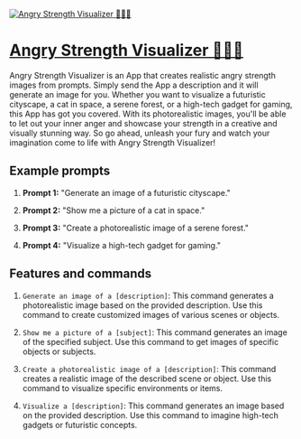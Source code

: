 [![Angry Strength Visualizer 🤬💪🏻](https://files.oaiusercontent.com/file-QHqcdCUbFx4odcJ4B7wYKrbU?se=2123-10-16T22%3A17%3A02Z&sp=r&sv=2021-08-06&sr=b&rscc=max-age%3D31536000%2C%20immutable&rscd=attachment%3B%20filename%3D7d5a58d9-8205-4fe1-92b2-3ae411307435.png&sig=qnYfpkxCec6lo8HRGcyJo2jajtJ/Z96Nd73xVLL0OhQ%3D)](https://chat.openai.com/g/g-BSfw90UJ3-angry-strength-visualizer)

# [Angry Strength Visualizer 🤬💪🏻](https://chat.openai.com/g/g-BSfw90UJ3-angry-strength-visualizer)

Angry Strength Visualizer is an App that creates realistic angry strength images from prompts. Simply send the App a description and it will generate an image for you. Whether you want to visualize a futuristic cityscape, a cat in space, a serene forest, or a high-tech gadget for gaming, this App has got you covered. With its photorealistic images, you'll be able to let out your inner anger and showcase your strength in a creative and visually stunning way. So go ahead, unleash your fury and watch your imagination come to life with Angry Strength Visualizer!

## Example prompts

1. **Prompt 1:** "Generate an image of a futuristic cityscape."

2. **Prompt 2:** "Show me a picture of a cat in space."

3. **Prompt 3:** "Create a photorealistic image of a serene forest."

4. **Prompt 4:** "Visualize a high-tech gadget for gaming."


## Features and commands

1. `Generate an image of a [description]`: This command generates a photorealistic image based on the provided description. Use this command to create customized images of various scenes or objects.

2. `Show me a picture of a [subject]`: This command generates an image of the specified subject. Use this command to get images of specific objects or subjects.

3. `Create a photorealistic image of a [description]`: This command creates a realistic image of the described scene or object. Use this command to visualize specific environments or items.

4. `Visualize a [description]`: This command generates an image based on the provided description. Use this command to imagine high-tech gadgets or futuristic concepts.